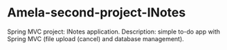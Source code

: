 # Amela-second-project-INotes
Spring MVC project: INotes application.
Description: simple to-do app with Spring MVC (file upload (cancel) and database management).
